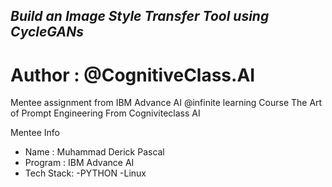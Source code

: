 ## _Build an Image Style Transfer Tool using CycleGANs_
# Author : @CognitiveClass.AI

Mentee assignment from IBM Advance AI @infinite learning Course The Art of Prompt Engineering From Cogniviteclass AI

Mentee Info
- Name : Muhammad Derick Pascal
- Program : IBM Advance AI
- Tech Stack: -PYTHON -Linux
